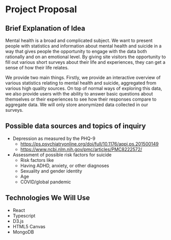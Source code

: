 Project Proposal
===
## Brief Explanation of Idea
Mental health is a broad and complicated subject. We want to present people with statistics and information about mental health and suicide in a way that gives people the opportunity to engage with the data both rationally and on an emotional level. By giving site visitors the opportunity to fill out various short surveys about their life and experiences, they can get a sense of how their life relates.

We provide two main things. Firstly, we provide an interactive overview of various statistics relating to mental health and suicide, aggregated from various high quality sources. On top of normal ways of exploring this data, we also provide users with the ability to answer basic questions about themselves or their experiences to see how their responses compare to aggregate data. We will only store anonymized data collected in our surveys.

## Possible data sources and topics of inquiry
- Depression as measured by the PHQ-9
  - https://ps.psychiatryonline.org/doi/full/10.1176/appi.ps.201500149
  - https://www.ncbi.nlm.nih.gov/pmc/articles/PMC8222572/
- Assessment of possible risk factors for suicide
  - Risk factors like
  - Having ADHD, anxiety, or other diagnoses
  - Sexuality and gender identity
  - Age
  - COVID/global pandemic

## Technologies We Will Use
- React
- Typescript
- D3.js
- HTML5 Canvas
- MongoDB
